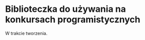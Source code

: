 Biblioteczka do używania na konkursach programistycznych
========================================================

W trakcie tworzenia.
